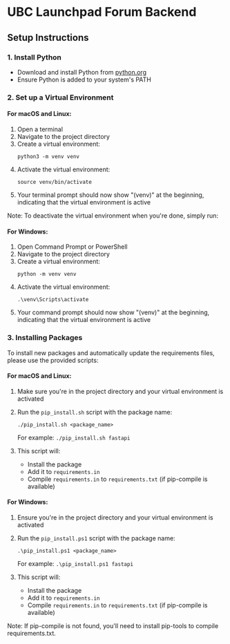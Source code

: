 # UBC Launchpad Forum Backend

## Setup Instructions

### 1. Install Python

- Download and install Python from [python.org](https://www.python.org/downloads/)
- Ensure Python is added to your system's PATH

### 2. Set up a Virtual Environment

#### For macOS and Linux:

1. Open a terminal
2. Navigate to the project directory
3. Create a virtual environment:
   ```
   python3 -m venv venv
   ```
4. Activate the virtual environment:
   ```
   source venv/bin/activate
   ```
5. Your terminal prompt should now show "(venv)" at the beginning, indicating that the virtual environment is active

Note: To deactivate the virtual environment when you're done, simply run:

#### For Windows:

1. Open Command Prompt or PowerShell
2. Navigate to the project directory
3. Create a virtual environment:
   ```
   python -m venv venv
   ```
4. Activate the virtual environment:
   ```
   .\venv\Scripts\activate
   ```
5. Your command prompt should now show "(venv)" at the beginning, indicating that the virtual environment is active

### 3. Installing Packages

To install new packages and automatically update the requirements files, please use the provided scripts:

#### For macOS and Linux:

1. Make sure you're in the project directory and your virtual environment is activated
2. Run the `pip_install.sh` script with the package name:

   ```
   ./pip_install.sh <package_name>
   ```

   For example: `./pip_install.sh fastapi`

3. This script will:
   - Install the package
   - Add it to `requirements.in`
   - Compile `requirements.in` to `requirements.txt` (if pip-compile is available)

#### For Windows:

1. Ensure you're in the project directory and your virtual environment is activated
2. Run the `pip_install.ps1` script with the package name:

   ```
   .\pip_install.ps1 <package_name>
   ```

   For example: `.\pip_install.ps1 fastapi`

3. This script will:
   - Install the package
   - Add it to `requirements.in`
   - Compile `requirements.in` to `requirements.txt` (if pip-compile is available)

Note: If pip-compile is not found, you'll need to install pip-tools to compile requirements.txt.
